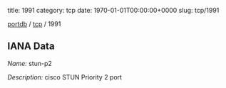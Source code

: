 title: 1991
category: tcp
date: 1970-01-01T00:00:00+0000
slug: tcp/1991

[portdb](/) / [tcp](/category/tcp.html) / 1991


## IANA Data

_Name:_ stun-p2

_Description:_ cisco STUN Priority 2 port

